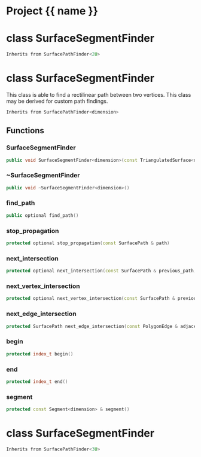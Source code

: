 <script setup>
import {useRoute} from 'vitepress'
const {path} = useRoute()
const tokens = path.split('/')
const words = tokens[2].split('-');
for (let i = 0; i < words.length; i++) {
    words[i] = words[i].charAt(0).toUpperCase() + words[i].slice(1);
    words[i] = words[i].replace('geode', 'Geode')
}
const name = words.join('-');
</script>
# Project {{ name }}

# class SurfaceSegmentFinder


```cpp
Inherits from SurfacePathFinder<2U>
```



# class SurfaceSegmentFinder


 This class is able to find a rectilinear path between two vertices. This class may be derived for custom path findings.



```cpp
Inherits from SurfacePathFinder<dimension>
```



## Functions

### SurfaceSegmentFinder

```cpp
public void SurfaceSegmentFinder<dimension>(const TriangulatedSurface<dimension> & surface, index_t begin, index_t end)
```


### ~SurfaceSegmentFinder

```cpp
public void ~SurfaceSegmentFinder<dimension>()
```


### find_path

```cpp
public optional find_path()
```


### stop_propagation

```cpp
protected optional stop_propagation(const SurfacePath & path)
```


### next_intersection

```cpp
protected optional next_intersection(const SurfacePath & previous_path, const SurfacePath & current_path)
```


### next_vertex_intersection

```cpp
protected optional next_vertex_intersection(const SurfacePath & previous_path, index_t vertex)
```

### next_edge_intersection

```cpp
protected SurfacePath next_edge_intersection(const PolygonEdge & adjacent_edge)
```

### begin

```cpp
protected index_t begin()
```


### end

```cpp
protected index_t end()
```


### segment

```cpp
protected const Segment<dimension> & segment()
```




# class SurfaceSegmentFinder


```cpp
Inherits from SurfacePathFinder<3U>
```



